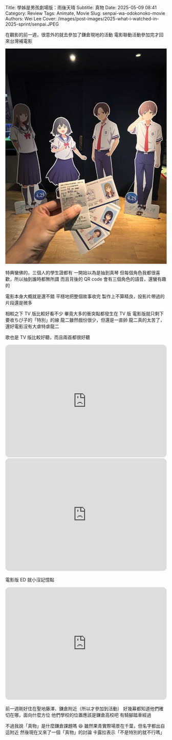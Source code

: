 Title: 學姊是男孩劇場版：雨後天晴
Subtitle: 真物
Date: 2025-05-09 08:41
Category: Review
Tags: Animate, Movie
Slug: senpai-wa-odokonoko-movie
Authors: Wei Lee
Cover: /images/post-images/2025-what-i-watched-in-2025-sprint/senpai.JPEG

在觀影的前一週，很意外的就去參加了鎌倉現地的活動
電影聯動活動參加完才回來台灣補電影

<!--more-->

![senpai](/images/post-images/2025-what-i-watched-in-2025-sprint/senpai.JPEG)

特典蠻佛的，三個人的學生證都有
一開始以為是抽到真琴
但每個角色我都很喜歡，所以抽到誰時都無所謂
而且背後的 QR code 會有三個角色的語音，還蠻有趣的

電影本身大概就是還不錯
平穩地把整個故事收完
製作上不算精良，投影片帶過的片段還是微多

相較之下 TV 版比較好看不少
畢竟大多的衝突點都發生在 TV 版
電影版就只剩下要收ちび子的「特別」的線
龍二雖然戲份很少，但還是一直帥
龍二真的太苦了，還好電影沒有大虐特虐龍二

歌也是 TV 版比較好聽，而且兩首都很好聽

<iframe style="border-radius:12px" src="https://open.spotify.com/embed/track/0ExhkL9si3Vw5bNsam9afZ?utm_source=generator" width="100%" height="352" frameBorder="0" allowfullscreen="" allow="autoplay; clipboard-write; encrypted-media; fullscreen; picture-in-picture" loading="lazy"></iframe>

<iframe style="border-radius:12px" src="https://open.spotify.com/embed/track/23eX2EUwE7EhiLWoPl1Pdv?utm_source=generator" width="100%" height="352" frameBorder="0" allowfullscreen="" allow="autoplay; clipboard-write; encrypted-media; fullscreen; picture-in-picture" loading="lazy"></iframe>

電影版 ED 就小沒記憶點

<iframe style="border-radius:12px" src="https://open.spotify.com/embed/track/69wF6z70ctlhcCzKFEyKs1?utm_source=generator" width="100%" height="352" frameBorder="0" allowfullscreen="" allow="autoplay; clipboard-write; encrypted-media; fullscreen; picture-in-picture" loading="lazy"></iframe>

前一週剛好住在聖地藤澤、鎌倉附近（所以才參加到活動）
好幾幕都知道他們確切在哪，面向什麼方位
他們學校的位置應該是鎌倉高校吧
有騎腳踏車經過

不過我說「真物」是什麼鎌倉課題嗎 😆
雖然果青實際場景在千葉，但名字都出自這附近
然後現在又來了一個「真物」的討論
卡露拉表示「不是特別的就不行嗎」

